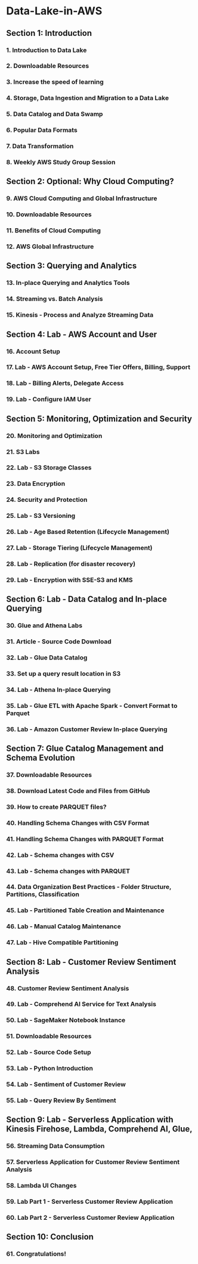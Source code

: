 # Data-Lake-in-AWS

## Section 1: Introduction
### 1. Introduction to Data Lake
### 2. Downloadable Resources
### 3. Increase the speed of learning
### 4. Storage, Data Ingestion and Migration to a Data Lake
### 5. Data Catalog and Data Swamp
### 6. Popular Data Formats
### 7. Data Transformation
### 8. Weekly AWS Study Group Session

## Section 2: Optional: Why Cloud Computing?
### 9. AWS Cloud Computing and Global Infrastructure
### 10. Downloadable Resources
### 11. Benefits of Cloud Computing
### 12. AWS Global Infrastructure

## Section 3: Querying and Analytics
### 13. In-place Querying and Analytics Tools
### 14. Streaming vs. Batch Analysis
### 15. Kinesis - Process and Analyze Streaming Data
## Section 4: Lab - AWS Account and User
### 16. Account Setup
### 17. Lab - AWS Account Setup, Free Tier Offers, Billing, Support
### 18. Lab - Billing Alerts, Delegate Access
### 19. Lab - Configure IAM User

## Section 5: Monitoring, Optimization and Security

### 20. Monitoring and Optimization
### 21. S3 Labs
### 22. Lab - S3 Storage Classes
### 23. Data Encryption
### 24. Security and Protection
### 25. Lab - S3 Versioning
### 26. Lab - Age Based Retention (Lifecycle Management)
### 27. Lab - Storage Tiering (Lifecycle Management)
### 28. Lab - Replication (for disaster recovery)
### 29. Lab - Encryption with SSE-S3 and KMS

## Section 6: Lab - Data Catalog and In-place Querying

### 30. Glue and Athena Labs
### 31. Article - Source Code Download
### 32. Lab - Glue Data Catalog
### 33. Set up a query result location in S3
### 34. Lab - Athena In-place Querying
### 35. Lab - Glue ETL with Apache Spark - Convert Format to Parquet
### 36. Lab - Amazon Customer Review In-place Querying

## Section 7: Glue Catalog Management and Schema Evolution
### 37. Downloadable Resources
### 38. Download Latest Code and Files from GitHub
### 39. How to create PARQUET files?
### 40. Handling Schema Changes with CSV Format
### 41. Handling Schema Changes with PARQUET Format
### 42. Lab - Schema changes with CSV
### 43. Lab - Schema changes with PARQUET
### 44. Data Organization Best Practices - Folder Structure, Partitions, Classification
### 45. Lab - Partitioned Table Creation and Maintenance
### 46. Lab - Manual Catalog Maintenance
### 47. Lab - Hive Compatible Partitioning

## Section 8: Lab - Customer Review Sentiment Analysis
### 48. Customer Review Sentiment Analysis
### 49. Lab - Comprehend AI Service for Text Analysis
### 50. Lab - SageMaker Notebook Instance
### 51. Downloadable Resources
### 52. Lab - Source Code Setup
### 53. Lab - Python Introduction
### 54. Lab - Sentiment of Customer Review
### 55. Lab - Query Review By Sentiment

## Section 9: Lab - Serverless Application with Kinesis Firehose, Lambda, Comprehend AI, Glue,
### 56. Streaming Data Consumption
### 57. Serverless Application for Customer Review Sentiment Analysis
### 58. Lambda UI Changes
### 59. Lab Part 1 - Serverless Customer Review Application
### 60. Lab Part 2 - Serverless Customer Review Application

## Section 10: Conclusion
### 61. Congratulations!
